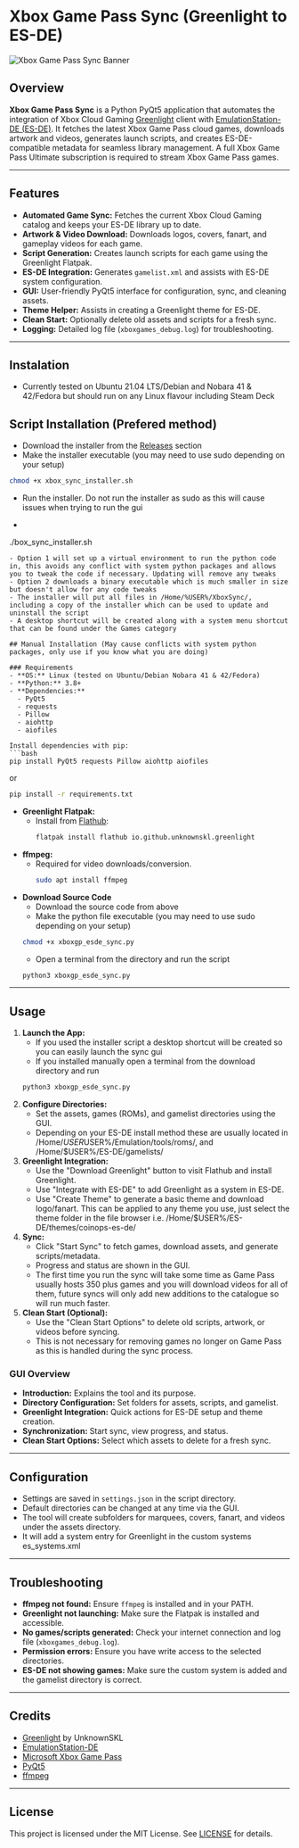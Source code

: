 # Xbox Game Pass Sync (Greenlight to ES-DE)

![Xbox Game Pass Sync Banner](icon.png)

## Overview

**Xbox Game Pass Sync** is a Python PyQt5 application that automates the integration of Xbox Cloud Gaming [Greenlight](https://github.com/unknownskl/greenlight) client with [EmulationStation-DE (ES-DE)](https://es-de.org/). It fetches the latest Xbox Game Pass cloud games, downloads artwork and videos, generates launch scripts, and creates ES-DE-compatible metadata for seamless library management. A full Xbox Game Pass Ultimate subscription is required to stream Xbox Game Pass games.

---

## Features

- **Automated Game Sync:** Fetches the current Xbox Cloud Gaming catalog and keeps your ES-DE library up to date.
- **Artwork & Video Download:** Downloads logos, covers, fanart, and gameplay videos for each game.
- **Script Generation:** Creates launch scripts for each game using the Greenlight Flatpak.
- **ES-DE Integration:** Generates `gamelist.xml` and assists with ES-DE system configuration.
- **GUI:** User-friendly PyQt5 interface for configuration, sync, and cleaning assets.
- **Theme Helper:** Assists in creating a Greenlight theme for ES-DE.
- **Clean Start:** Optionally delete old assets and scripts for a fresh sync.
- **Logging:** Detailed log file (`xboxgames_debug.log`) for troubleshooting.

---
## Instalation
- Currently tested on Ubuntu 21.04 LTS/Debian and Nobara 41 & 42/Fedora but should run on any Linux flavour including Steam Deck

## Script Installation (Prefered method)
- Download the installer from the [Releases](https://github.com/Boc86/xboxgp_esde_sync/releases) section
- Make the installer executable (you may need to use sudo depending on your setup) 
```bash
chmod +x xbox_sync_installer.sh
```
- Run the installer. Do not run the installer as sudo as this will cause issues when trying to run the gui
- ```bash
./box_sync_installer.sh
```
- Option 1 will set up a virtual environment to run the python code in, this avoids any conflict with system python packages and allows you to tweak the code if necessary. Updating will remove any tweaks
- Option 2 downloads a binary executable which is much smaller in size but doesn't allow for any code tweaks
- The installer will put all files in /Home/%USER%/XboxSync/, including a copy of the installer which can be used to update and uninstall the script
- A desktop shortcut will be created along with a system menu shortcut that can be found under the Games category

## Manual Installation (May cause conflicts with system python packages, only use if you know what you are doing)

### Requirements
- **OS:** Linux (tested on Ubuntu/Debian Nobara 41 & 42/Fedora)
- **Python:** 3.8+
- **Dependencies:**
  - PyQt5
  - requests
  - Pillow
  - aiohttp
  - aiofiles

Install dependencies with pip:
```bash
pip install PyQt5 requests Pillow aiohttp aiofiles
```
or
```bash
pip install -r requirements.txt
```

- **Greenlight Flatpak:**
  - Install from [Flathub](https://flathub.org/apps/io.github.unknownskl.greenlight):
    ```bash
    flatpak install flathub io.github.unknownskl.greenlight
    ```
- **ffmpeg:**
  - Required for video downloads/conversion.
    ```bash
    sudo apt install ffmpeg
    ```
- **Download Source Code**
  - Download the source code from above
  - Make the python file executable (you may need to use sudo depending on your setup) 
  ```bash
  chmod +x xboxgp_esde_sync.py
  ```
  - Open a terminal from the directory and run the script
  ```bash
  python3 xboxgp_esde_sync.py
  ```

---

## Usage

1. **Launch the App:**
   - If you used the installer script a desktop shortcut will be created so you can easily launch the sync gui
   - If you installed manually open a terminal from the download directory and run
   ```bash
   python3 xboxgp_esde_sync.py
   ```
3. **Configure Directories:**
   - Set the assets, games (ROMs), and gamelist directories using the GUI.
   - Depending on your ES-DE install method these are usually located in /Home/$USER%/Emulation/tools/downloaded_media/, /Home/$USER%/Emulation/tools/roms/, and /Home/$USER%/ES-DE/gamelists/
4. **Greenlight Integration:**
   - Use the "Download Greenlight" button to visit Flathub and install Greenlight.
   - Use "Integrate with ES-DE" to add Greenlight as a system in ES-DE.
   - Use "Create Theme" to generate a basic theme and download logo/fanart. This can be applied to any theme you use, just select the theme folder in the file browser i.e. /Home/$USER%/ES-DE/themes/coinops-es-de/
5. **Sync:**
   - Click "Start Sync" to fetch games, download assets, and generate scripts/metadata.
   - Progress and status are shown in the GUI.
   - The first time you run the sync will take some time as Game Pass usually hosts 350 plus games and you will download videos for all of them, future syncs will only add new additions to the catalogue so will run much faster.
6. **Clean Start (Optional):**
   - Use the "Clean Start Options" to delete old scripts, artwork, or videos before syncing.
   - This is not necessary for removing games no longer on Game Pass as this is handled during the sync process.

### GUI Overview
- **Introduction:** Explains the tool and its purpose.
- **Directory Configuration:** Set folders for assets, scripts, and gamelist.
- **Greenlight Integration:** Quick actions for ES-DE setup and theme creation.
- **Synchronization:** Start sync, view progress, and status.
- **Clean Start Options:** Select which assets to delete for a fresh sync.

---

## Configuration
- Settings are saved in `settings.json` in the script directory.
- Default directories can be changed at any time via the GUI.
- The tool will create subfolders for marquees, covers, fanart, and videos under the assets directory.
- It will add a system entry for Greenlight in the custom systems es_systems.xml 

---

## Troubleshooting
- **ffmpeg not found:** Ensure `ffmpeg` is installed and in your PATH.
- **Greenlight not launching:** Make sure the Flatpak is installed and accessible.
- **No games/scripts generated:** Check your internet connection and log file (`xboxgames_debug.log`).
- **Permission errors:** Ensure you have write access to the selected directories.
- **ES-DE not showing games:** Make sure the custom system is added and the gamelist directory is correct.

---

## Credits
- [Greenlight](https://github.com/UnknownSKL/Greenlight) by UnknownSKL
- [EmulationStation-DE](https://es-de.org/)
- [Microsoft Xbox Game Pass](https://www.xbox.com/en-GB/auth/msa?action=logIn&returnUrl=%2Fen-GB%2Fxbox-game-pass&prompt=none)
- [PyQt5](https://riverbankcomputing.com/software/pyqt/)
- [ffmpeg](https://ffmpeg.org/)

---

## License

This project is licensed under the MIT License. See [LICENSE](LICENSE) for details.
